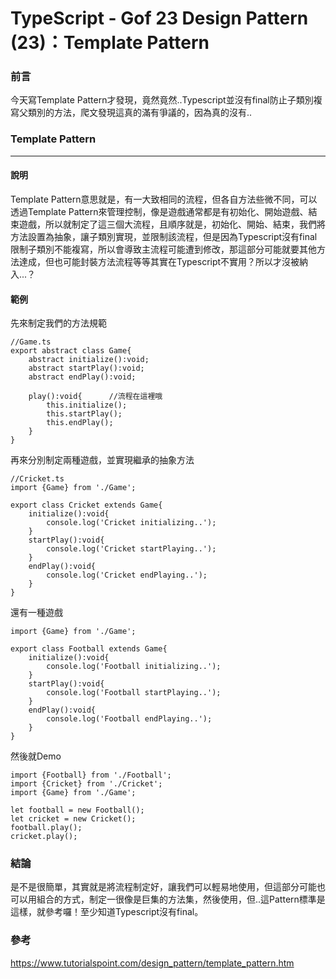 # TypeScript - Gof 23 Design Pattern (23)：Template Pattern
### 前言
今天寫Template Pattern才發現，竟然竟然..Typescript並沒有final防止子類別複寫父類別的方法，爬文發現這真的滿有爭議的，因為真的沒有..

### Template Pattern
---
#### 說明
Template Pattern意思就是，有一大致相同的流程，但各自方法些微不同，可以透過Template Pattern來管理控制，像是遊戲通常都是有初始化、開始遊戲、結束遊戲，所以就制定了這三個大流程，且順序就是，初始化、開始、結束，我們將方法設置為抽象，讓子類別實現，並限制該流程，但是因為Typescript沒有final限制子類別不能複寫，所以會導致主流程可能遭到修改，那這部分可能就要其他方法達成，但也可能封裝方法流程等等其實在Typescript不實用？所以才沒被納入...？

#### 範例
先來制定我們的方法規範
```
//Game.ts
export abstract class Game{
    abstract initialize():void;
    abstract startPlay():void;
    abstract endPlay():void;
    
    play():void{      //流程在這裡哦   
        this.initialize();
        this.startPlay();
        this.endPlay();
    }
}
```

再來分別制定兩種遊戲，並實現繼承的抽象方法
```
//Cricket.ts
import {Game} from './Game';

export class Cricket extends Game{
    initialize():void{
        console.log('Cricket initializing..');
    }
    startPlay():void{
        console.log('Cricket startPlaying..');
    }
    endPlay():void{
        console.log('Cricket endPlaying..');
    }
}
```
還有一種遊戲
```
import {Game} from './Game';

export class Football extends Game{
    initialize():void{
        console.log('Football initializing..');
    }
    startPlay():void{
        console.log('Football startPlaying..');
    }
    endPlay():void{
        console.log('Football endPlaying..');
    }
}
```
然後就Demo
```
import {Football} from './Football';
import {Cricket} from './Cricket';
import {Game} from './Game';

let football = new Football();
let cricket = new Cricket();
football.play();
cricket.play();
```

### 結論
是不是很簡單，其實就是將流程制定好，讓我們可以輕易地使用，但這部分可能也可以用組合的方式，制定一很像是巨集的方法集，然後使用，但..這Pattern標準是這樣，就參考囉！至少知道Typescript沒有final。

### 參考
https://www.tutorialspoint.com/design_pattern/template_pattern.htm